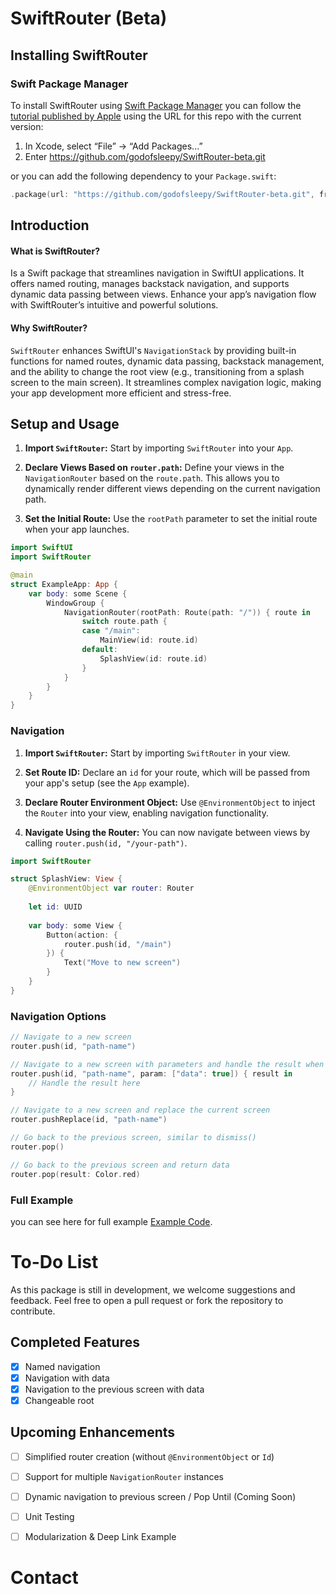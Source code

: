# SwiftRouter (Beta)

## Installing SwiftRouter

### Swift Package Manager

To install SwiftRouter using [Swift Package Manager](https://github.com/apple/swift-package-manager) you can follow the [tutorial published by Apple](https://developer.apple.com/documentation/xcode/adding_package_dependencies_to_your_app) using the URL for this repo with the current version:

1. In Xcode, select “File” → “Add Packages...”
1. Enter https://github.com/godofsleepy/SwiftRouter-beta.git

or you can add the following dependency to your `Package.swift`:

```swift
.package(url: "https://github.com/godofsleepy/SwiftRouter-beta.git", from: "0.0.1")
```
## Introduction

#### What is SwiftRouter?

Is a Swift package that streamlines navigation in SwiftUI applications. It offers named routing, manages backstack navigation, and supports dynamic data passing between views. Enhance your app’s navigation flow with SwiftRouter’s intuitive and powerful solutions.

#### Why SwiftRouter?

`SwiftRouter` enhances SwiftUI's `NavigationStack` by providing built-in functions for named routes, dynamic data passing, backstack management, and the ability to change the root view (e.g., transitioning from a splash screen to the main screen). It streamlines complex navigation logic, making your app development more efficient and stress-free.

## Setup and Usage

1. **Import `SwiftRouter`:** Start by importing `SwiftRouter` into your `App`.

2. **Declare Views Based on `router.path`:** Define your views in the `NavigationRouter` based on the `route.path`. This allows you to dynamically render different views depending on the current navigation path.

3. **Set the Initial Route:** Use the `rootPath` parameter to set the initial route when your app launches.

```swift
import SwiftUI
import SwiftRouter

@main
struct ExampleApp: App {
    var body: some Scene {
        WindowGroup {
            NavigationRouter(rootPath: Route(path: "/")) { route in
                switch route.path {
                case "/main":
                    MainView(id: route.id)
                default:
                    SplashView(id: route.id)
                }
            }
        }
    }
}
```

### Navigation

1. **Import `SwiftRouter`:** Start by importing `SwiftRouter` in your view.

2. **Set Route ID:** Declare an `id` for your route, which will be passed from your app's setup (see the `App` example).

3. **Declare Router Environment Object:** Use `@EnvironmentObject` to inject the `Router` into your view, enabling navigation functionality.

4. **Navigate Using the Router:** You can now navigate between views by calling `router.push(id, "/your-path")`.

```swift
import SwiftRouter

struct SplashView: View {
    @EnvironmentObject var router: Router
    
    let id: UUID
    
    var body: some View {
        Button(action: {
            router.push(id, "/main")
        }) {
            Text("Move to new screen")
        }
    }
}
```

### Navigation Options

```swift
// Navigate to a new screen
router.push(id, "path-name")

// Navigate to a new screen with parameters and handle the result when returning
router.push(id, "path-name", param: ["data": true]) { result in
    // Handle the result here
}

// Navigate to a new screen and replace the current screen
router.pushReplace(id, "path-name")

// Go back to the previous screen, similar to dismiss()
router.pop()

// Go back to the previous screen and return data
router.pop(result: Color.red)
```
### Full Example 

you can see here for full example  [Example Code](https://github.com/godofsleepy/SwiftRouter-beta/tree/main/Example). 

# To-Do List

As this package is still in development, we welcome suggestions and feedback. Feel free to open a pull request or fork the repository to contribute.

## Completed Features
- [x] Named navigation
- [x] Navigation with data
- [x] Navigation to the previous screen with data
- [x] Changeable root

## Upcoming Enhancements
- [ ] Simplified router creation (without `@EnvironmentObject` or `Id`)
- [ ] Support for multiple `NavigationRouter` instances
- [ ] Dynamic navigation to previous screen / Pop Until (Coming Soon)
- [ ] Unit Testing
- [ ] Modularization & Deep Link Example


# Contact

